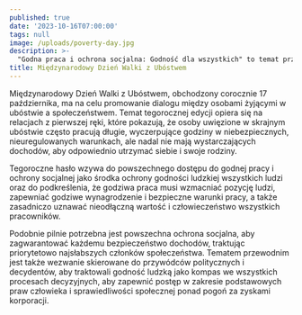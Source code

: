 ```yaml
---
published: true
date: '2023-10-16T07:00:00'
tags: null
image: /uploads/poverty-day.jpg
description: >-
  "Godna praca i ochrona socjalna: Godność dla wszystkich" to temat przewodni Międzynarodowego Dnia Walki z Ubóstwem w 2023  r.
title: Międzynarodowy Dzień Walki z Ubóstwem
---
```


Międzynarodowy Dzień Walki z Ubóstwem, obchodzony corocznie 17 października, ma na celu promowanie dialogu między osobami żyjącymi w ubóstwie a społeczeństwem. Temat tegorocznej edycji opiera się na relacjach z pierwszej ręki, które pokazują, że osoby uwięzione w skrajnym ubóstwie często pracują długie, wyczerpujące godziny w niebezpiecznych, nieuregulowanych warunkach, ale nadal nie mają wystarczających dochodów, aby odpowiednio utrzymać siebie i swoje rodziny.

Tegoroczne hasło wzywa do powszechnego dostępu do godnej pracy i ochrony socjalnej jako środka ochrony godności ludzkiej wszystkich ludzi oraz do podkreślenia, że ​​godziwa praca musi wzmacniać pozycję ludzi, zapewniać godziwe wynagrodzenie i bezpieczne warunki pracy, a także zasadniczo uznawać nieodłączną wartość i człowieczeństwo wszystkich pracowników. 

Podobnie pilnie potrzebna jest powszechna ochrona socjalna, aby zagwarantować każdemu bezpieczeństwo dochodów, traktując priorytetowo najsłabszych członków społeczeństwa. Tematem przewodnim jest także wezwanie skierowane do przywódców politycznych i decydentów, aby traktowali godność ludzką jako kompas we wszystkich procesach decyzyjnych, aby zapewnić postęp w zakresie podstawowych praw człowieka i sprawiedliwości społecznej ponad pogoń za zyskami korporacji.
